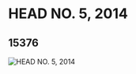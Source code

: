 # HEAD NO. 5, 2014
## 15376
![HEAD NO. 5, 2014](https://lc-www-live-s.legocdn.com/media/bricks/5/2/6072572.jpg)